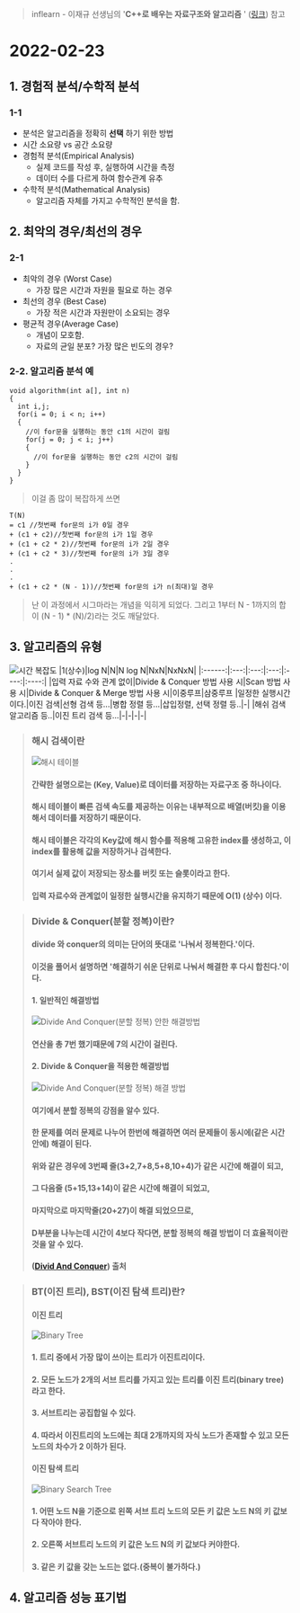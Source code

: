 > inflearn - 이재규 선생님의 '**C++로 배우는 자료구조와 알고리즘** ' ([링크](https://url.kr/l3b1pr)) 참고
# 2022-02-23

## 1. 경험적 분석/수학적 분석

### 1-1
* 분석은 알고리즘을 정확히 **선택** 하기 위한 방법
* 시간 소요량 vs 공간 소요량
* 경험적 분석(Empirical Analysis)
  * 실제 코드를 작성 후, 실행하여 시간을 측정
  * 데이터 수를 다르게 하여 함수관계 유추
* 수학적 분석(Mathematical Analysis)
  * 알고리즘 자체를 가지고 수학적인 분석을 함.

## 2. 최악의 경우/최선의 경우

### 2-1 
* 최악의 경우 (Worst Case)
  * 가장 많은 시간과 자원을 필요로 하는 경우
* 최선의 경우 (Best Case)
  * 가장 적은 시간과 자원만이 소요되는 경우
* 평균적 경우(Average Case)
  * 개념이 모호함.
  * 자료의 균일 분포? 가장 많은 빈도의 경우?
### 2-2. 알고리즘 분석 예
```
void algorithm(int a[], int n)
{
  int i,j;
  for(i = 0; i < n; i++)
  {
    //이 for문을 실행하는 동안 c1의 시간이 걸림
    for(j = 0; j < i; j++)
    {
      //이 for문을 실행하는 동안 c2의 시간이 걸림
    }
  }
}
```
> 이걸 좀 많이 복잡하게 쓰면
```
T(N)
= c1 //첫번째 for문의 i가 0일 경우
+ (c1 + c2)//첫번째 for문의 i가 1일 경우
+ (c1 + c2 * 2)//첫번째 for문의 i가 2일 경우
+ (c1 + c2 * 3)//첫번째 for문의 i가 3일 경우
.
.
.
+ (c1 + c2 * (N - 1))//첫번째 for문의 i가 n(최대)일 경우
```
> 난 이 과정에서 시그마라는 개념을 익히게 되었다.
> 그리고 1부터 N - 1까지의 합이
> (N - 1) * (N)/2)라는 것도 깨달았다.
## 3. 알고리즘의 유형
![시간 복잡도](https://user-images.githubusercontent.com/81199906/155334103-ca375306-7275-4f0f-a936-ba9c34513bf4.png)
|1(상수)|log N|N|N log N|NxN|NxNxN|
|:------:|:---:|:---:|:---:|:----:|:----:|
|입력 자료 수와 관계 없이|Divide & Conquer 방법 사용 시|Scan 방법 사용 시|Divide & Conquer & Merge 방법 사용 시|이중루프|삼중루프
|일정한 실행시간이다.|이진 검색|선형 검색 등...|병합 정렬 등...|삽입정렬, 선택 정렬 등..|-|
|해쉬 검색 알고리즘 등..|이진 트리 검색 등...|-|-|-|-|



> ### 해시 검색이란
> ![해시 테이블](https://user-images.githubusercontent.com/81199906/155337992-84f003f1-22c2-49f1-82af-22aa6c3d1ce3.png)
> #### 간략한 설명으로는 (Key, Value)로 데이터를 저장하는 자료구조 중 하나이다.
> #### 해시 테이블이 빠른 검색 속도를 제공하는 이유는 내부적으로 배열(버킷)을 이용해서 데이터를 저장하기 때문이다.
> #### 해시 테이블은 각각의 Key값에 해시 함수를 적용해 고유한 index를 생성하고, 이 index를 활용해 값을 저장하거나 검색한다.
> #### 여기서 실제 값이 저장되는 장소를 **버킷** 또는 **슬롯**이라고 한다.
> #### 입력 자료수와 관계없이 일정한 실행시간을 유지하기 때문에 O(1) (상수) 이다.


> ### Divide & Conquer(분할 정복)이란?
> #### divide 와 conquer의 의미는 단어의 뜻대로 '나눠서 정복한다.'이다.
> #### 이것을 풀어서 설명하면 '해결하기 쉬운 단위로 나눠서 해결한 후 다시 합친다.'이다.
> #### 1. 일반적인 해결방법
> ![Divide And Conquer(분할 정복) 안한 해결방법](https://user-images.githubusercontent.com/81199906/155340693-b741f955-7812-45c7-8cb9-a53b1c9187f9.png)
> #### 연산을 총 7번 했기때문에 7의 시간이 걸린다.
> #### 2. Divide & Conquer을 적용한 해결방법
> ![Divide And Conquer(분할 정복) 해결 방법](https://user-images.githubusercontent.com/81199906/155340718-f9a9e030-81ac-474a-b092-cdd9800c0dfd.png)
> #### 여기에서 분할 정복의 강점을 알수 있다.
> #### 한 문제를 여러 문제로 나누어 한번에 해결하면 여러 문제들이 동시에(같은 시간 안에) 해결이 된다.
> #### 위와 같은 경우에 3번째 줄(3+2,7+8,5+8,10+4)가 같은 시간에 해결이 되고,
> #### 그 다음줄 (5+15,13+14)이 같은 시간에 해결이 되었고,
> #### 마지막으로 마지막줄(20+27)이 해결 되었으므로, 
> #### D부분을 나누는데 시간이 4보다 작다면, 분할 정복의 해결 방법이 더 효율적이란 것을 알 수 있다.
> #### ([Divid And Conquer](https://sinseonc.tistory.com/10)) 출처


> ### BT(이진 트리), BST(이진 탐색 트리)란?
> #### 이진 트리
> ![Binary Tree](https://user-images.githubusercontent.com/81199906/155343929-13121c5d-3ce2-4f43-813f-78039140a3e5.png)
> #### 1. 트리 중에서 가장 많이 쓰이는 트리가 이진트리이다. 
> #### 2. 모든 노드가 2개의 서브 트리를 가지고 있는 트리를 이진 트리(binary tree) 라고 한다. 
> #### 3. 서브트리는 공집합일 수 있다. 
> #### 4. 따라서 이진트리의 노드에는 최대 2개까지의 자식 노드가 존재할 수 있고 모든 노드의 차수가 2 이하가 된다.
> #### 이진 탐색 트리
> ![Binary Search Tree](https://user-images.githubusercontent.com/81199906/155343945-a5f744bf-e878-4e6f-b6af-3580847a84eb.png)
> #### 1. 어떤 노드 N을 기준으로 왼쪽 서브 트리 노드의 모든 키 값은 노드 N의 키 값보다 작아야 한다.
> #### 2. 오른쪽 서브트리 노드의 키 값은 노드 N의 키 값보다 커야한다.
> #### 3. 같은 키 값을 갖는 노드는 없다.(중복이 불가하다.)
## 4. 알고리즘 성능 표기법

